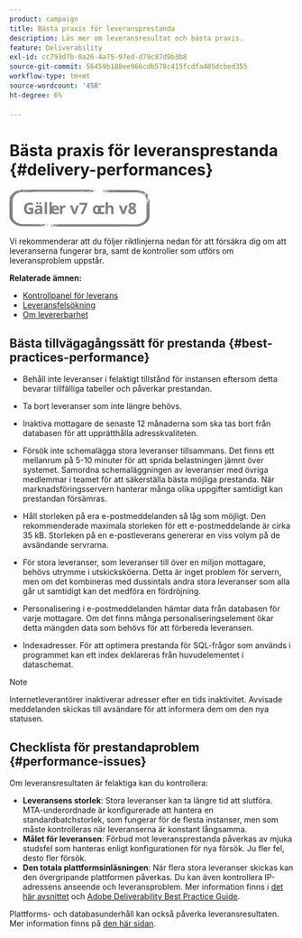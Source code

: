 ```yaml
---
product: campaign
title: Bästa praxis för leveransprestanda
description: Läs mer om leveransresultat och bästa praxis.
feature: Deliverability
exl-id: cc793d7b-0a26-4a75-97ed-d79c87d9b3b8
source-git-commit: 56459b188ee966cdb578c415fcdfa485dcbed355
workflow-type: tm+mt
source-wordcount: '458'
ht-degree: 6%

---
```


# Bästa praxis för leveransprestanda {#delivery-performances}

![](../../assets/common.svg)

Vi rekommenderar att du följer riktlinjerna nedan för att försäkra dig om att leveranserna fungerar bra, samt de kontroller som utförs om leveransproblem uppstår.

**Relaterade ämnen:**

* [Kontrollpanel för leverans](delivery-dashboard.md)
* [Leveransfelsökning](delivery-troubleshooting.md)
* [Om levererbarhet](about-deliverability.md)

## Bästa tillvägagångssätt för prestanda {#best-practices-performance}

* Behåll inte leveranser i felaktigt tillstånd för instansen eftersom detta bevarar tillfälliga tabeller och påverkar prestandan.

* Ta bort leveranser som inte längre behövs.

* Inaktiva mottagare de senaste 12 månaderna som ska tas bort från databasen för att upprätthålla adresskvaliteten.

* Försök inte schemalägga stora leveranser tillsammans. Det finns ett mellanrum på 5-10 minuter för att sprida belastningen jämnt över systemet. Samordna schemaläggningen av leveranser med övriga medlemmar i teamet för att säkerställa bästa möjliga prestanda. När marknadsföringsservern hanterar många olika uppgifter samtidigt kan prestandan försämras.

* Håll storleken på era e-postmeddelanden så låg som möjligt. Den rekommenderade maximala storleken för ett e-postmeddelande är cirka 35 kB. Storleken på en e-postleverans genererar en viss volym på de avsändande servrarna.

* För stora leveranser, som leveranser till över en miljon mottagare, behövs utrymme i utskicksköerna. Detta är inget problem för servern, men om det kombineras med dussintals andra stora leveranser som alla går ut samtidigt kan det medföra en fördröjning.

* Personalisering i e-postmeddelanden hämtar data från databasen för varje mottagare. Om det finns många personaliseringselement ökar detta mängden data som behövs för att förbereda leveransen.

* Indexadresser. För att optimera prestanda för SQL-frågor som används i programmet kan ett index deklareras från huvudelementet i dataschemat.

>[!NOTE]
>
>Internetleverantörer inaktiverar adresser efter en tids inaktivitet. Avvisade meddelanden skickas till avsändare för att informera dem om den nya statusen.

## Checklista för prestandaproblem {#performance-issues}

Om leveransresultaten är felaktiga kan du kontrollera:

* **Leveransens storlek**: Stora leveranser kan ta längre tid att slutföra. MTA-underordnade är konfigurerade att hantera en standardbatchstorlek, som fungerar för de flesta instanser, men som måste kontrolleras när leveranserna är konstant långsamma.
* **Målet för leveransen**: Förbud mot leveransprestanda påverkas av mjuka studsfel som hanteras enligt konfigurationen för nya försök. Ju fler fel, desto fler försök.
* **Den totala plattformsinläsningen**: När flera stora leveranser skickas kan den övergripande plattformen påverkas. Du kan även kontrollera IP-adressens anseende och leveransproblem. Mer information finns i [det här avsnittet](about-deliverability.md) och [Adobe Deliverability Best Practice Guide](https://experienceleague.adobe.com/docs/deliverability-learn/deliverability-best-practice-guide/introduction.html?lang=sv).

Plattforms- och databasunderhåll kan också påverka leveransresultaten. Mer information finns på [den här sidan](../../production/using/database-performances.md).

